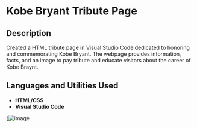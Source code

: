<h1>Kobe Bryant Tribute Page</h1>

<h2>Description</h2>
Created a HTML tribute page in Visual Studio Code dedicated to honoring and commemorating Kobe Bryant. The webpage provides information, facts, and an image to pay tribute and educate visitors about the career of Kobe Braynt. 
<br />

<h2>Languages and Utilities Used</h2>

- <b>HTML/CSS</b>
- <b>Visual Studio Code</b>

(![image](https://github.com/BrentonGibson/KobeBryantTributePage/assets/146798723/40bf20eb-3314-43a7-9631-4d0581502a62)

